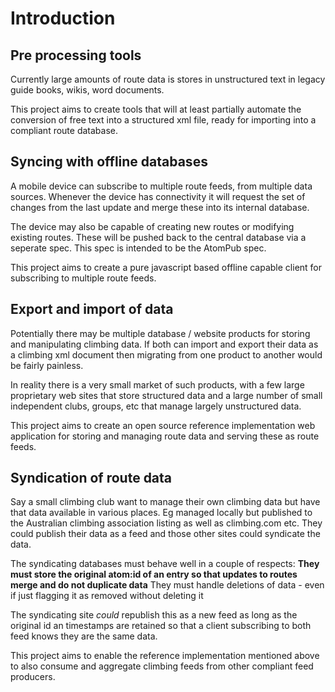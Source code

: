 # Introduction #


## Pre processing tools ##

Currently large amounts of route data is stores in unstructured text in legacy guide books, wikis, word documents.

This project aims to create tools that will at least partially automate the conversion of free text into a structured xml file, ready for importing into a compliant route database.


## Syncing with offline databases ##

A mobile device can subscribe to multiple route feeds, from multiple data sources. Whenever the device has connectivity it will request the set of changes from the last update and merge these into its internal database.

The device may also be capable of creating new routes or modifying existing routes. These will be pushed back to the central database via a seperate spec. This spec is intended to be the AtomPub spec.

This project aims to create a pure javascript based offline capable client for subscribing to multiple route feeds.





## Export and import of data ##

Potentially there may be multiple database / website products for storing and manipulating climbing data. If both can import and export their data as a climbing xml document then migrating from one product to another would be fairly painless.

In reality there is a very small market of such products, with a few large proprietary web sites that store structured data and a large number of small independent clubs, groups, etc that manage largely unstructured data.

This project aims to create an open source reference implementation web application for storing and managing route data and serving these as route feeds.

## Syndication of route data ##

Say a small climbing club want to manage their own climbing data but have that data  available in various places. Eg managed locally but published to the Australian climbing association listing as well as climbing.com etc. They could publish their data as a feed and those other sites could syndicate the data.

The syndicating databases must behave well in a couple of respects:
**They must store the original atom:id of an entry so that updates to routes merge and do not duplicate data** They must handle deletions of data - even if just flagging it as removed without deleting it

The syndicating site _could_ republish this as a new feed as long as the original id an timestamps are retained so that a client subscribing to both feed knows they are the same data.

This project aims to enable the reference implementation mentioned above to also consume and aggregate climbing feeds from other compliant feed producers.